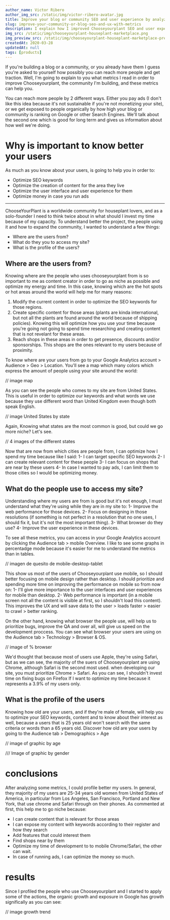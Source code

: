 ```yaml
---
author_name: Victor Ribero
author_img_src: /static/img/victor-ribero-avatar.jpg
title: Improve your blog or community SEO and user experience by analyzing metrics
slug: improve-your-community-or-blog-seo-and-ux-with-metrics
description: I explain how I improved Chooseyourplant SEO and user experience by analyzing some metrics and how you can do the same for your blog or community.
img_src: /static/img/chooseyourplant-houseplant-marketplace.png
img_preview_src: /static/img/chooseyourplant-houseplant-marketplace-preview.png
createdAt: 2020-03-28
updatedAt: null
tags: [products]
---
```


If you're building a blog or a community, or you already have them I guess you're asked to yourself how possibly you can reach more people and get traction. Well, I'm going to explain to you what metrics I read in order to improve Chooseyourplant, the community I'm building, and these metrics can help you.

You can reach more people by 2 different ways. Either you pay ads (I don't like this idea because it's not sustainable if you're not monetizing your site), or we get exposed to people organically by how high your blog or community is ranking on Google or other Search Engines. We'll talk about the second one which is good for long term and gives us information about how well we're doing.

# Why is important to know better your users
As much as you know about your users, is going to help you in order to:
- Optimize SEO keywords
- Optimize the creation of content for the area they live
- Optimize the user interface and user experience for them
- Optimize money in case you run ads

<hr>

ChooseYourPlant is a worldwide community for houseplant lovers, and as a solo-founder I need to think twice about in what should I invest my time because of my capacity. To understand better the project, the people using it and how to expand the community, I wanted to understand a few things:
- Where are the users from?
- What do they you to access my site?
- What is the profile of the users?


## Where are the users from?
Knowing where are the people who uses chooseyourplant from is so important to me as content creator in order to go as niche as possible and optimize my energy and time. In this case, knowing which are the hot spots or hot areas around the world will help me for many reasons:
  1. Modify the current content in order to optimize the SEO keywords for those regions.
  2. Create specific content for those areas (plants are kinda international, but not all the plants are found around the world because of shipping policies). Knowing this will optimize how you use your time because you're going not going to spend time researching and creating content that is not revelant for these areas.
  3. Reach shops in these areas in order to get presence, discounts and/or sponsorships. This shops are the ones relevant to my users because of proximity.


To know where are your users from go to your Google Analytics account > Audience > Geo > Location. You'll see a map which many colors which express the amount of people using your site around the world:

// image map

As you can see the people who comes to my site are from United States. This is useful in order to optimize our keywords and what words we use because they use different word than United Kingdom even though both speak English.

// image United States by state

Again, Knowing what states are the most common is good, but could we go more niche? Let's see.

// 4 images of the different states

Now that are now from which cities are people from, I can optimize how I spend my time because like I said:
1- I can target specific SEO keywords
2- I can create relevant content for these people
3- I can focus on shops that are near by these users
4- In case I wanted to pay ads, I can limit them to those cities so I would be optimizing money.

## What do the people use to access my site?
Understanding where my users are from is good but it's not enough, I must understand what they're using while they are in my site to:
1- Improve the web performance for those devices.
2- Focus on designing in those resolutions (if something is not perfect in a resolution that no one uses, I should fix it, but it's not the most important thing).
3- What browser do they use?
4- Improve the user experience in these devices.

To see all these metrics, you can access in your Google Analytics account by clicking the Audience tab > mobile Overview. I like to see some graphs in percentadge mode because it's easier for me to understand the metrics than in tables.

// imagen de quesito de mobile-desktop-tablet

This show us most of the users of Chooseyourplant use mobile, so I should better focusing on mobile design rather than desktop. I should prioritize and spending more time on improving the performance on mobile so from now on:
1- I'll give more importance to the user interfaces and user experiences for mobile than desktop.
2- Web performance is important (in a mobile screen not all the content is visible at first, so I shouldn't load this content). This improves the UX and will save data to the user > loads faster > easier to crawl > better ranking.

On the other hand, knowing what browser the people use, will help us to prioritize bugs, improve the QA and over all, will give us speed on the development proccess. You can see what browser your users are using on the Audience tab > Technology > Browser & OS.

// image of % browser

We'd thought that because most of users use Apple, they're using Safari, but as we can see, the majority of the suers of Chooseyourplant are using Chrome, although Safari is the second most used. when developing our site, you must prioritize Chrome > Safari. As you can see, I shouldn't invest time on fixing bugs on Firefox If I want to optimize my time because it represents a 3.9% of my users only.


## What is the profile of the users

Knowing how old are your users, and if they're male of female, will help you to optimize your SEO keywords, content and to know about their interest as well, because a users that is 25 years old won't search with the same criteria or words than a 65 years old. Discover how old are your users by going to the Audience tab > Demographics > Age

// image of graphic by age

/// Image of graphic by gender

# conclusions
After analyzing some metrics, I could profile better my users. In general, they majority of my users are 25-34 years old women from United States of America, in particular from Los Angeles, San Francisco, Portland and New York, that use chrome and Safari through on their phones. As commented at first, this help me to go niche because:
- I can create content that is relevant for those areas
- I can expose my content with keywords according to their register and how they search
- Add features that could interest them
- Find shops near by them
- Optimize my time of development to to mobile Chrome/Safari, the other can wait.
- In case of running ads, I can optimize the money so much.


# results
Since I profiled the people who use Chooseyourplant and I started to apply some of the actions, the organic growth and exposure in Google has growth significally as you can see:

// image growth trend